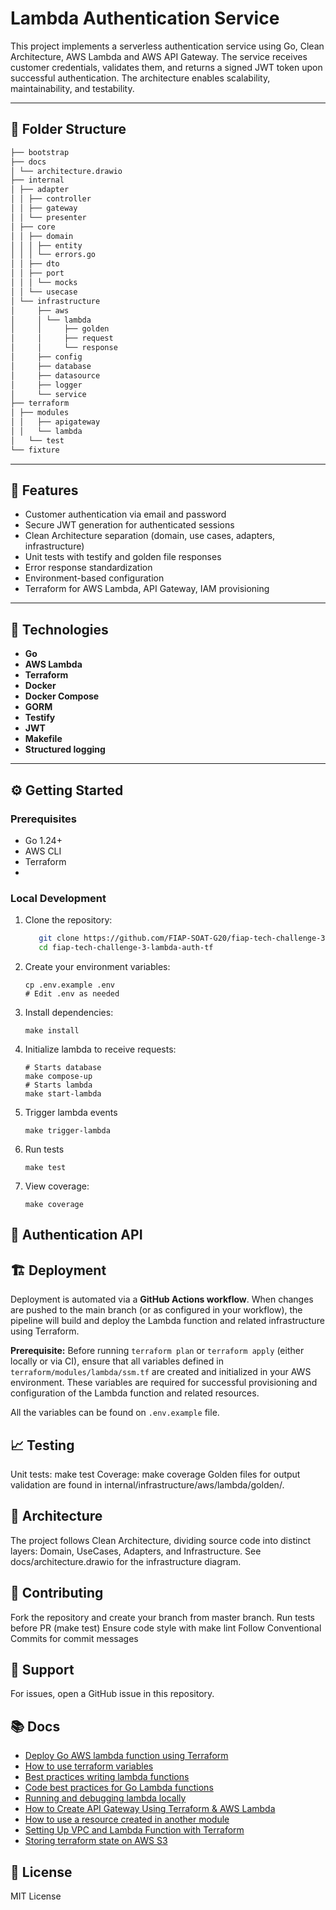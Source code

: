 # Lambda Authentication Service

This project implements a serverless authentication service using Go, Clean Architecture, AWS Lambda and AWS API Gateway. The service receives customer credentials, validates them, and returns a signed JWT token upon successful authentication. The architecture enables scalability, maintainability, and testability.

---

## 📁 Folder Structure

```bash
├── bootstrap
├── docs
│ └── architecture.drawio
├── internal
│ ├── adapter
│ │ ├── controller
│ │ ├── gateway
│ │ └── presenter
│ ├── core
│ │ ├── domain
│ │ │ ├── entity
│ │ │ └── errors.go
│ │ ├── dto
│ │ ├── port
│ │ │ └── mocks
│ │ └── usecase
│ └── infrastructure
│     ├── aws
│     │ └── lambda
│     │     ├── golden
│     │     ├── request
│     │     └── response
│     ├── config
│     ├── database
│     ├── datasource
│     ├── logger
│     └── service
├── terraform
│ ├── modules
│ │   ├── apigateway
│ │   └── lambda
│   └── test
└── fixture
```

---

## 🚀 Features

- Customer authentication via email and password
- Secure JWT generation for authenticated sessions
- Clean Architecture separation (domain, use cases, adapters, infrastructure)
- Unit tests with testify and golden file responses
- Error response standardization
- Environment-based configuration
- Terraform for AWS Lambda, API Gateway, IAM provisioning

---

## 🔧 Technologies

- **Go**
- **AWS Lambda**
- **Terraform**
- **Docker**
- **Docker Compose**
- **GORM**
- **Testify**
- **JWT**
- **Makefile**
- **Structured logging**

---

## ⚙️ Getting Started

### Prerequisites

- Go 1.24+
- AWS CLI
- Terraform
-

### Local Development

1. Clone the repository:

   ```bash
      git clone https://github.com/FIAP-SOAT-G20/fiap-tech-challenge-3-lambda-auth-tf.git
      cd fiap-tech-challenge-3-lambda-auth-tf
   ```

2. Create your environment variables:

   ```shell
   cp .env.example .env
   # Edit .env as needed 
   ```

3. Install dependencies:

   ```shell
   make install
   ```

4. Initialize lambda to receive requests:

   ```shell
   # Starts database
   make compose-up
   # Starts lambda
   make start-lambda
   ```

5. Trigger lambda events

   ```shell
   make trigger-lambda 
   ```

6. Run tests

   ```shell
   make test 
   ```

7. View coverage:

   ```shell
   make coverage
   ```

## 📝 Authentication API

## 🏗️ Deployment

Deployment is automated via a **GitHub Actions workflow**. When changes are pushed to the main branch (or as configured in your workflow), the pipeline will build and deploy the Lambda function and related infrastructure using Terraform.

**Prerequisite:**
Before running `terraform plan` or `terraform apply` (either locally or via CI), ensure that all variables defined in `terraform/modules/lambda/ssm.tf` are created and initialized in your AWS environment. These variables are required for successful provisioning and configuration of the Lambda function and related resources.

All the variables can be found on `.env.example` file.

## 📈 Testing

Unit tests: make test
Coverage: make coverage
Golden files for output validation are found in internal/infrastructure/aws/lambda/golden/.

## 🧩 Architecture

The project follows Clean Architecture, dividing source code into distinct layers: Domain, UseCases, Adapters, and Infrastructure. See docs/architecture.drawio for the infrastructure diagram.

## 👏 Contributing

Fork the repository and create your branch from master branch.
Run tests before PR (make test)
Ensure code style with make lint
Follow Conventional Commits for commit messages

## 🙏 Support

For issues, open a GitHub issue in this repository.

## 📚 Docs

- [Deploy Go AWS lambda function using Terraform](https://www.thedevbook.com/deploy-go-aws-lambda-function-using-terraform/)
- [How to use terraform variables](https://spacelift.io/blog/how-to-use-terraform-variables)
- [Best practices writing lambda functions](https://docs.aws.amazon.com/lambda/latest/dg/best-practices.html)
- [Code best practices for Go Lambda functions](https://docs.aws.amazon.com/lambda/latest/dg/golang-handler.html#go-best-practices)
- [Running and debugging lambda locally](https://medium.com/nagoya-foundation/running-and-debugging-go-lambda-functions-locally-156893e4ed0d)
- [How to Create API Gateway Using Terraform & AWS Lambda](https://spacelift.io/blog/terraform-api-gateway)
- [How to use a resource created in another module](https://discuss.hashicorp.com/t/how-to-use-a-resource-created-in-another-module/19032/3)
- [Setting Up VPC and Lambda Function with Terraform](https://dev.to/sepiyush/setting-up-vpc-and-lambda-function-with-terraform-3m9d)
- [Storing terraform state on AWS S3](https://developer.hashicorp.com/terraform/language/backend/s3)

## 📄 License

MIT License
